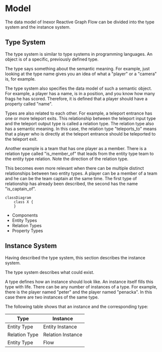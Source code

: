 # Model

The data model of Inexor Reactive Graph Flow can be divided into the type system and the instance system.

## Type System

The type system is similar to type systems in programming languages. An object is of a specific, previously defined
type.

The type says something about the semantic meaning. For example, just looking at the type name gives you an idea of what
a "player" or a "camera" is, for example.

The type system also specifies the data model of such a semantic object. For example, a player has a name, is in a
position, and you know how many frags he has scored. Therefore, it is defined that a player should have a property
called "name".

Types are also related to each other. For example, a teleport entrance has one or more teleport exits. This relationship
between the teleport input type and the teleport output type is called a relation type. The relation type also has a
semantic meaning. In this case, the relation type "teleports_to" means that a player who is directly at the teleport
entrance should be teleported to the teleport exit.

Another example is a team that has one player as a member. There is a relation type called "is_member_of" that leads
from the entity type team to the entity type relation. Note the direction of the relation type.

This becomes even more relevant when there can be multiple distinct relationships between two entity types. A player can
be a member of a team and he can be the team captain at the same time. The first type of relationship has already been
described, the second has the name "is_captain_of".

```mermaid
classDiagram
    class X {
    }
```

* Components
* Entity Types
* Relation Types
* Property Types

## Instance System

Having described the type system, this section describes the instance system.

The type system describes what could exist.

A type defines how an instance should look like. An instance itself fills this type with life. There can be any number
of instances of a type. For example, there is the player named "peter" and the player named "penacka". In this case
there are two instances of the same type.

The following table shows that an instance and the corresponding type:

| Type          | Instance          | 
|---------------|-------------------|
| Entity Type   | Entity Instance   |
| Relation Type | Relation Instance |
| Entity Type   | Flow              |
